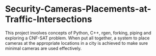 # Security-Cameras-Placements-at-Traffic-Intersections
This project involves concepts of Python, C++, rgen, forking, piping and exploring a CNF-SAT problem. When put all together, a system to place cameras at the appropriate locations in a city is achieved to make sure minimal cameras are used effectively. 
